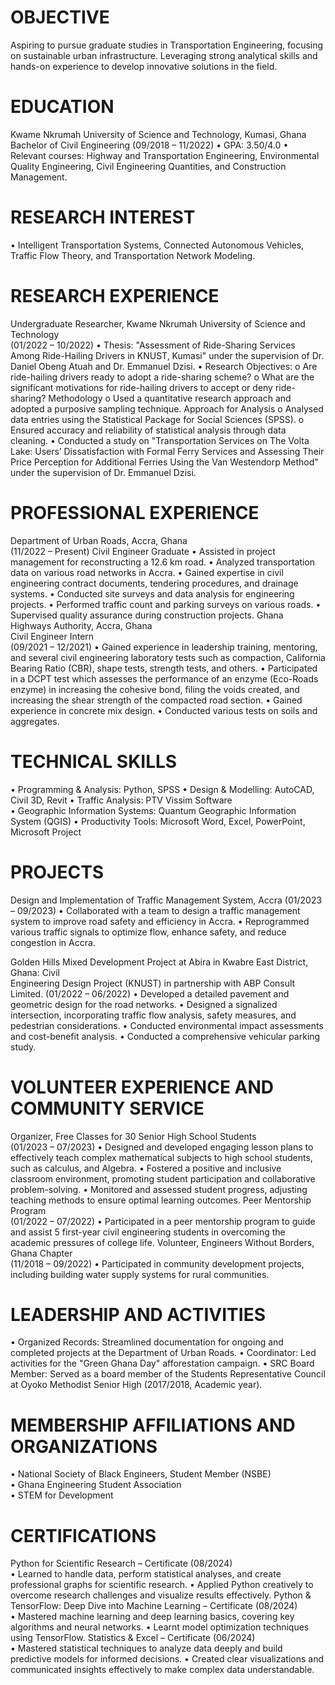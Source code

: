 
# OBJECTIVE 
Aspiring to pursue graduate studies in Transportation Engineering, focusing on sustainable urban infrastructure. 
Leveraging strong analytical skills and hands-on experience to develop innovative solutions in the field. 

# EDUCATION 
Kwame Nkrumah University of Science and Technology, Kumasi, Ghana   
Bachelor of Civil Engineering (09/2018 – 11/2022)
• GPA: 3.50/4.0 
• Relevant courses: Highway and Transportation Engineering, Environmental Quality Engineering, Civil 
Engineering Quantities, and Construction Management. 

# RESEARCH INTEREST 
• Intelligent Transportation Systems, Connected Autonomous Vehicles, Traffic Flow Theory, and 
Transportation Network Modeling. 

# RESEARCH EXPERIENCE 
Undergraduate Researcher, Kwame Nkrumah University of Science and Technology  
(01/2022 – 10/2022) 
• Thesis: "Assessment of Ride-Sharing Services Among Ride-Hailing Drivers in KNUST, Kumasi" under the 
supervision of Dr. Daniel Obeng Atuah and Dr. Emmanuel Dzisi. 
• Research Objectives: 
o Are ride-hailing drivers ready to adopt a ride-sharing scheme? 
o What are the significant motivations for ride-hailing drivers to accept or deny ride-sharing? 
Methodology 
o Used a quantitative research approach and adopted a purposive sampling technique. 
Approach for Analysis 
o Analysed data entries using the Statistical Package for Social Sciences (SPSS). 
o Ensured accuracy and reliability of statistical analysis through data cleaning. 
• Conducted a study on "Transportation Services on The Volta Lake: Users’ Dissatisfaction with Formal Ferry 
Services and Assessing Their Price Perception for Additional Ferries Using the Van Westendorp Method" 
under the supervision of Dr. Emmanuel Dzisi. 

# PROFESSIONAL EXPERIENCE  
Department of Urban Roads, Accra, Ghana  
(11/2022 – Present) 
Civil Engineer Graduate 
• Assisted in project management for reconstructing a 12.6 km road. 
• Analyzed transportation data on various road networks in Accra. 
• Gained expertise in civil engineering contract documents, tendering procedures, and drainage systems. 
• Conducted site surveys and data analysis for engineering projects. 
• Performed traffic count and parking surveys on various roads. 
• Supervised quality assurance during construction projects. 
Ghana Highways Authority, Accra, Ghana  
Civil Engineer Intern   
(09/2021 – 12/2021) 
• Gained experience in leadership training, mentoring, and several civil engineering laboratory tests such as 
compaction, California Bearing Ratio (CBR), shape tests, strength tests, and others. 
• Participated in a DCPT test which assesses the performance of an enzyme (Eco-Roads enzyme) in increasing 
the cohesive bond, filing the voids created, and increasing the shear strength of the compacted road section. 
• Gained experience in concrete mix design. 
• Conducted various tests on soils and aggregates. 

# TECHNICAL SKILLS 
• Programming & Analysis: Python, SPSS 
• Design & Modelling: AutoCAD, Civil 3D, Revit 
• Traffic Analysis: PTV Vissim Software  
• Geographic Information Systems: Quantum Geographic Information System (QGIS) 
• Productivity Tools: Microsoft Word, Excel, PowerPoint, Microsoft Project 

# PROJECTS 
Design and Implementation of Traffic Management System, Accra  (01/2023 – 09/2023)
• Collaborated with a team to design a traffic management system to improve road safety and efficiency in 
Accra. 
• Reprogrammed various traffic signals to optimize flow, enhance safety, and reduce congestion in Accra.

Golden Hills Mixed Development Project at Abira in Kwabre East District, Ghana: Civil         
Engineering Design Project (KNUST) in partnership with ABP Consult Limited. (01/2022 – 06/2022) 
• Developed a detailed pavement and geometric design for the road networks. 
• Designed a signalized intersection, incorporating traffic flow analysis, safety measures, and pedestrian 
considerations. 
• Conducted environmental impact assessments and cost-benefit analysis. 
• Conducted a comprehensive vehicular parking study. 

# VOLUNTEER EXPERIENCE AND COMMUNITY SERVICE 
Organizer, Free Classes for 30 Senior High School Students                                                          
(01/2023 – 07/2023) 
• Designed and developed engaging lesson plans to effectively teach complex mathematical subjects to high 
school students, such as calculus, and Algebra. 
• Fostered a positive and inclusive classroom environment, promoting student participation and collaborative 
problem-solving. 
• Monitored and assessed student progress, adjusting teaching methods to ensure optimal learning outcomes. 
Peer Mentorship Program                                                                                                                   
(01/2022 – 07/2022) 
• Participated in a peer mentorship program to guide and assist 5 first-year civil engineering students in 
overcoming the academic pressures of college life. 
Volunteer, Engineers Without Borders, Ghana Chapter                                 
(11/2018 – 09/2022) 
• Participated in community development projects, including building water supply systems for rural 
communities. 

# LEADERSHIP AND ACTIVITIES 
• Organized Records: Streamlined documentation for ongoing and completed projects at the Department of 
Urban Roads. 
• Coordinator: Led activities for the "Green Ghana Day" afforestation campaign. 
• SRC Board Member: Served as a board member of the Students Representative Council at Oyoko Methodist 
Senior High (2017/2018, Academic year). 

# MEMBERSHIP AFFILIATIONS AND ORGANIZATIONS 
• National Society of Black Engineers, Student Member (NSBE)                           
• Ghana Engineering Student Association  
• STEM for Development      

# CERTIFICATIONS 
Python for Scientific Research – Certificate  (08/2024)                                                                                                     
• Learned to handle data, perform statistical analyses, and create professional graphs for scientific research. 
• Applied Python creatively to overcome research challenges and visualize results effectively. 
Python & TensorFlow: Deep Dive into Machine Learning – Certificate (08/2024)                                                         
• Mastered machine learning and deep learning basics, covering key algorithms and neural networks. 
• Learnt model optimization techniques using TensorFlow. 
Statistics & Excel – Certificate  (06/2024)                                                                                                                             
• Mastered statistical techniques to analyze data deeply and build predictive models for informed decisions. 
• Created clear visualizations and communicated insights effectively to make complex data understandable.
